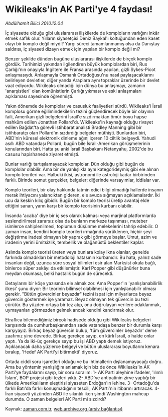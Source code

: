 # Wikileaks'in AK Parti'ye 4 faydası!

*Abdülhamit Bilici 2010.12.04*

<td class="columnist-detail">
<p>İç siyasette olduğu gibi uluslararası ilişkilerde de komploların varlığını inkâr etmek saflık olur. Yılların siyasetçisi Deniz Baykal'ı koltuğundan eden kaset olayı bir komplo değil miydi? Yargı süreci tamamlanmamış olsa da Danıştay saldırısı, iç siyaseti dizayn etmek için yapılan bir komplo değil mi?</p>
<p>
<div id="haberMetinDiv">
<p>Benzer şekilde dünden bugüne uluslararası ilişkilerde de birçok komplo gördük. Tarihimizi yakından ilgilendiren büyük komplolardan biri, Rus Çarlığı'nın onayıyla İngiltere ile Fransa arasında yapılan, gizli Sykes-Picot anlaşmasıydı. Anlaşmayla Osmanlı Ortadoğusu'nu nasıl paylaşacaklarını belirleyen devletler, diğer yanda Araplara aynı topraklar üzerinde bir devlet vaat ediyordu. Wikileaks olmadığı için dünya bu anlaşmayı, zamanın 'anarşistleri' olan komünistlerin Çarlığı yıkması ve eski anlaşmaları açıklaması sayesinde öğrenmişti.
<p>Yakın dönemde de komplolar ve casusluk faaliyetleri sürdü. Wikileaks'i İsrail komplosu görme eğilimindekilerin tezini güçlendirecek böyle bir olayının faili, Amerikan gizli belgelerini İsrail'e sızdırmaktan ömür boyu hapse mahkûm edilen Jonathan Pollard'dı. Wikileaks'in kaynağı olduğu rivayet edilen Bağdat'ta görevli istihbarat analisti Bradley Manning gibi bir istihbaratçı olan Pollard'ın sızdırdığı belgeler müthişti. Bunlardan biri, ABD'nin küresel elektronik dinleme ağını içeren 10 ciltlik belgeydi. Yahudi asıllı ABD vatandaşı Pollard, bugün bile İsrail-Amerikan görüşmelerinin konularından biri. Hatta şu anki İsrail Başbakanı Netanyahu, 2002'de bu casusu hapishanede ziyaret etmişti.
<p>Bunlar varlığı tartışılamayacak komplolar. Dün olduğu gibi bugün de komplolar olabilir. Ama bir de yanlışlıkla aynı kategorideymiş gibi ele alınan komplo teorileri var. Halbuki ikisi, astronomi ile astroloji kadar birbirinden farklı. Birinde somut gerçekler, belgeler; diğerinde varsayımlar, iddialar var.
<p>Komplo teorileri, bir olay hakkında tatmin edici bilgi olmadığı hallerde insanın merak ihtiyacını yalancıktan gideren, ele avuca sığmayan açıklamalardır. İki ucu da keskin kılıç gibidir. Bugün bir komplo teorisi üretip avantaj elde ettiğini sanan, yarın karşı bir komplo teorisinin kurbanı olabilir.
<p>İnsanda 'acaba' diye bir iç ses olarak kalması veya marjinal platformlarda seslendirilmesi zararsız olsa da bunların merkeze taşınması, muteber isimlerce sahiplenilmesi, toplumun düşünme melekelerini tahrip edebilir. O zaman insan, kendini komplo teorileri ırmağında sürüklenen, hiçbir şeyi değiştirme iradesi olmayan bir yaprak gibi görmeye başlar. Umut, azim ve iradenin yerini ümitsizlik, tembellik ve olağanüstü beklentiler kaplar.
<p>Aslında komplo teorisi üreten veya bunlara kolay ikna olanlar, genelde farkında olmadıkları bir metodoloji hatasının kurbanıdır. Bu hata, yalnız sade insanları değil, uzunca süre sosyal bilimleri esir alan Marksist okula bağlı, binlerce süper zekâyı da etkilemiştir. Karl Popper gibi düşünürler buna meydan okumasa, belki hastalık bugün de sürecekti.
<p>Detaylarını bir köşe yazısında ele almak zor. Ama Popper'ın 'yanlışlanabilirlik ilkesi' şunu diyor: Bir teorinin bilimsel olabilmesi için yanlışlanabilir olması gerekir. "Bütün güvercinler beyazdır" tezini ispat için milyarlarca beyaz güvercin göstermek işe yaramaz. Beyaz olmayan tek güvercin bu tezi çürütür. Bu yüzden ortaya bir tez atıp, onu doğrulayan verilere odaklanmak, uymayanları görmezden gelmek ancak kendini kandırmak olur.
<p>Etraflıca bilemediğimiz birçok hadisede olduğu gibi Wikileaks belgeleri karşısında da cumhurbaşkanından sade vatandaşa benzer bir durumla karşı karşıyayız. Birkaç beyaz güvercin bulup, 'tüm güvercinler beyazdır' deme zaafımız yine devrede. Birkaç gerekçe sayıp, en kârlı İsrail, o halde onlar yaptı. Ya da iki-üç gerekçe sayıp bu işi ABD yaptı demek istiyoruz. Açıklanacak daha yüzlerce belgeyi ve bütün uluslararası boyutlarını kenara bırakıp, 'Hedef AK Parti'yi bitirmekti' diyoruz.
<p>Ortada ciddi soru işaretleri olduğu ve bu ihtimallerin dışlanamayacağı doğru. Ama bu yöntemin yanlışlığını anlamak için biz de önce Wikileaks'in AK Parti'ye faydalarını sayıp, bir soru soralım: 1- AK Parti aleyhine ifadeler, 'ılımlı İslam', BOP projesi gibi tezleri yıktı. 2- ABD'ye antipatinin zirve yaptığı bir ülkede Amerikalıların eleştirisi siyaseten Erdoğan'ın lehine. 3- Ortadoğu'da farklı Batı'da farklı konuşmadığının tescili, AK Parti'nin itibarını artıracak. 4- İran siyaseti yüzünden ABD ile sıkıntılı iken şimdi Washington mahcup durumda. O zaman belgeleri AK Parti mi sızdırdı? </p></p></p></p></p></p></p></p></p></div>
</p>
<a href="http://web.archive.org/web/20110104101443/mailto:a.bilici@zaman.com.tr">
</a></td>

Kaynak: [zaman.com.tr](http://zaman.com.tr/yazar.do?yazino=1060674), [web.archive.org (arşiv bağlantısı)](http://web.archive.org/web/20110104101443/http://www.zaman.com.tr/yazar.do?yazino=1060674)
